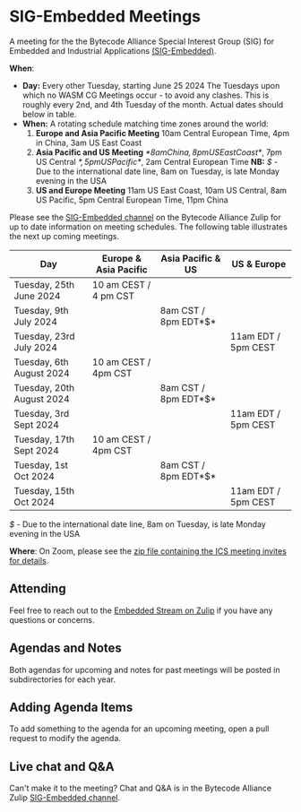 # SIG-Embedded Meetings

A meeting for the the Bytecode Alliance Special Interest Group (SIG) for Embedded and Industrial Applications [(SIG-Embedded)](https://github.com/bytecodealliance/governance/tree/main/SIGs/SIG-embedded).

**When**: 

* **Day:** Every other Tuesday, starting June 25 2024
  The Tuesdays upon which no WASM CG Meetings occur - to avoid any clashes. This is roughly every 2nd, and 4th Tuesday of the month. Actual dates should below in table.
* **When:** A rotating schedule matching time zones around the world:
  1. **Europe and Asia Pacific Meeting**
     10am Central European Time, 4pm in China, 3am US East Coast
  2. **Asia Pacific and US Meeting** *$*
     8am China, 8pm US East Coast *$*, 7pm US Central *$*, 5pm US Pacific *$*, 2am Central European Time
     **NB:** *$* - Due to the international date line, 8am on Tuesday, is late Monday evening in the USA
  3. **US and Europe Meeting**
     11am US East Coast, 10am US Central, 8am US Pacific, 5pm Central European Time, 11pm China

Please see the [SIG-Embedded channel](https://bytecodealliance.zulipchat.com/#narrow/stream/438936-SIG-Embedded) on the Bytecode Alliance Zulip for up to date information on meeting schedules. The following table illustrates the next up coming meetings.

| Day                       | Europe & Asia Pacific | Asia Pacific & US    | US & Europe         |
| ------------------------- | --------------------- | -------------------- | ------------------- |
| Tuesday, 25th June 2024   | 10 am CEST / 4 pm CST |                      |                     |
| Tuesday, 9th July 2024    |                       | 8am CST / 8pm EDT*$* |                     |
| Tuesday, 23rd July 2024   |                       |                      | 11am EDT / 5pm CEST |
| Tuesday, 6th August 2024  | 10 am CEST / 4pm CST  |                      |                     |
| Tuesday, 20th August 2024 |                       | 8am CST / 8pm EDT*$* |                     |
| Tuesday, 3rd Sept 2024    |                       |                      | 11am EDT / 5pm CEST |
| Tuesday, 17th Sept 2024   | 10 am CEST / 4pm CST  |                      |                     |
| Tuesday, 1st Oct 2024     |                       | 8am CST / 8pm EDT*$* |                     |
| Tuesday, 15th Oct 2024    |                       |                      | 11am EDT / 5pm CEST |

*$* - Due to the international date line, 8am on Tuesday, is late Monday evening in the USA

**Where**: On Zoom, please see the [zip file containing the ICS meeting invites for details]().

## Attending

Feel free to reach out to the  [Embedded Stream on Zulip](https://bytecodealliance.zulipchat.com/#narrow/stream/438936-SIG-Embedded) if you have any questions or concerns.

## Agendas and Notes

Both agendas for upcoming and notes for past meetings will be posted in subdirectories for each year.

## Adding Agenda Items

To add something to the agenda for an upcoming meeting, open a pull request to
modify the agenda.

## Live chat and Q&A

Can't make it to the meeting? Chat and Q&A is in the Bytecode Alliance Zulip [SIG-Embedded channel](https://bytecodealliance.zulipchat.com/#narrow/stream/438936-SIG-Embedded).